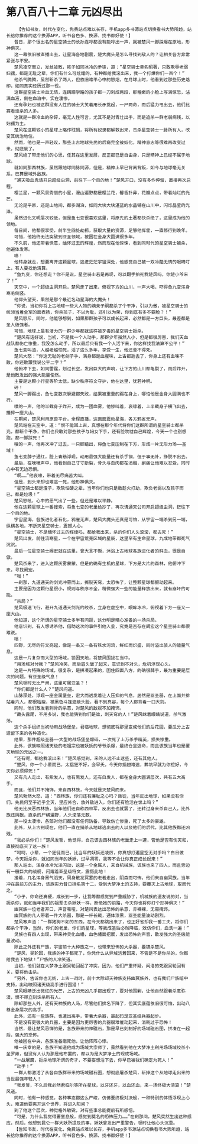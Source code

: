 # 第八百八十二章 元凶尽出
        【告知书友，时代在变化，免费站点难以长存，手机app多书源站点切换看书大势所趋，站长给你推荐的这个换源APP，听书音色多、换源、找书都好使！】
       昔日，那个很出名的星空骑士的长孙连哼都没有能哼出一声，就被楚风一脚踩爆在原地，形神俱灭。
       这一幕依旧被直播出去，让星海各地剧震，楚大魔头是怎么寻找到敌人的？让相关各方非常紧张与不安。
       楚风凌空而立，发丝披散，眸子如同冰冷的矛锋，道：“星空骑士臭名昭著，只敢欺辱老弱妇孺，都是无耻之辈，你们有什么可炫耀的，有种都给我滚出来，我一个打爆你们一百个！”
       他杀气腾腾，虽然斩杀了两人，但依旧难平心中的怒焰，在月球上时，他看到过那些历史烙印，如同真实经历过那一役。
       这群星空骑士冷血无情，连蹒跚学路的孩子都一刀剁成两段，那稚嫩的小脸上写满惊恐，沾满血液，倒在血泊中，实在凄惨。
       还有孕妇也被这群没有人性的骑士大笑着用长矛挑起，一尸两命，而后猛力甩出去，他们比赛看谁杀的人多。
       这就是一群冷血的杂碎，毫无人性可言，尤其不是对青壮出手，而是追杀一群老弱病残，以妇孺为主。
       楚风在这颗较小的星球上略作耽搁，将所有奴隶都解救出来，击杀星空骑士一脉所有人，改变其统治地位。
       然而，他也是一声轻叹，那些上古地球先民的后裔完全被奴化，精神意志等很难再改变过来，彻底废了。
       楚风绝了带走他们的心思，任其在这里发展，反正都已是自由身，只是精神上已经不属于地球。
       就如同那西林族，虽然跟地球同脉同源，但是，精神上早已背离背叛，如今与地球毫无关系，已算是域外敌族。
       “通天吸血鬼请开启超级虫洞，前往下一个目的地！”楚风开口，没有多作停留，直接再次启程。
       樱兰星，一颗风景秀丽的小星，漫山遍野都是樱兰花，馨香扑鼻，花瓣点点，带着灿烂的光芒。
       无论是平原，还是山地间，都多湖泊，如同大块大块湛蓝的水晶铺在山川中，闪烁晶莹的光泽。
       虽然进化文明层次较低，但是鱼七变很喜欢这里，将原先的土著都快杀绝了，这里成为他的领地。
       每日间，他都很享受，前半生四处劫掠，获取大量的资源，足够他挥霍，一直修行到晚年。
       可惜，他始终无法突破到亚圣领域，被困在金身大圆满很多年。
       不久前，他还带着快意，缅怀过去的辉煌，然而现在他惊悚，看到同时代的星空骑士被杀，他遍体发寒。
       哧！
       他转身就走，想要离开这颗星球，逃进茫茫宇宙深处，他感觉自己被一双冷酷无情的眼睛盯上，有人要找他清算。
       “鱼九变，你还想走？你不是说，星空骑士若是再现，可以翻手拍死我楚风吗，你楚小爷来了！”
       天空中，一个超级虫洞开启，楚风走了出来，俯视下方的山川，一声大喝，吓得鱼九变浑身寒毛倒竖。
       他仰头望天，果然是那个最近名动星海的大魔头！
       “你说，当初你将上古地球一些大人物的嫡亲子嗣都杀了个干净，引以为傲，被星空骑士的统领当着全军的面表扬，你杀孩子，不以为耻，还引以为荣，你到底有多不要脸？！”
       楚风怒斥，同时，他能够想到，如果那群孩子可以成长起来，必然都是一方巨头，最差都是圣人级强者。
       可惜，地球上最有潜力的一群少年都就这样被歹毒的星空骑士扼杀。
       “楚风有话好说，当初，不是我一个人动手，那群少年虽然人小，但是都很厉害，我们天血战队都伤亡惨重，我没怎么动手，所以最后只有我一个人活下来，你这样找我清算不公平！”
       鱼七变叫道，人越老越怕死，活了这么多年，享受一生，他还舍不得死。
       楚风大怒：“你这无耻的老刽子手，满身都是血腥味，上古都逝去了，你身上还有血味不散，你还敢跟我说公平二字？”
       他俯冲下去，如同雷霆，划过长空，发出巨大的声响，让下方的山川都龟裂了，而后炸开，是他散发出的强大能量使然。
       主要是这颗小行星等阶太低，缺少秩序符文守护，他在这里，犹若神明。
       砰！
       楚风一脚踢出，鱼七变数次躲避都失败，结果被重重的踢在身上，哪怕他是金身大圆满也不行。
       噗的一声，他的半截身子炸开，成为一团血雾，他惨叫着，哀嚎着，上半截身子横飞出去，撞碎一座大山。
       在期间，楚风利用原兽平台，全程直播，这画面震动星海，各方鸦雀无声。
       楚风站在天空中，道：“恨不能回上古，真想在那个年代将你们这群所谓的星空骑士都杀光，都斩个干净，你们也只敢对那些孩子与妇女下手，还有脸吹嘘自己辉煌，今天一个也别想跑，都一脚踩死！”
       嗖的一声，他再次冲了过去，一只脚踏出，将鱼七变压制在下方，形成一片无形力场——圣域！
       鱼七变脖子通红，脸上青筋浮现，动用最强大能量还有杀手锏，但于事无补，挣脱不出去。
       最后，在噗噗声中，他看到自己寸寸断裂，骨头与血肉都在消融，剧痛让他难以忍受，同时心中有无边恐惧。
       “啊……”他哀嚎，带着无尽痛苦大叫。
       但是，到头来却也难逃一死，他形神俱灭。
       “星空骑士都是渣子，欺软怕硬之辈，当年你们也只是敢趁火打劫，欺负老弱以及孩子而已，都是垃圾！”
       楚风怒吼，心中的恶气出了一些，但还是难以平静。
       他在这颗星球上一番搜索，将鱼七变的老巢给抄了，再次请通天公司开启超级虫洞，赶往下一个目的地。
       宇宙星海，各族进化者石化，鸦雀无声，楚风大魔头还真是可怕，从宇宙一端杀到另一端，纵横各地，不断灭星空骑士，震撼人心。
       “星空骑士，不是缅怀过去的辉煌吗，都给我出来，杀的你们人头滚滚，都去死！”
       楚风出发，前往流寒星，一个在宇宙荒芜区域的星辰，这里罕有生命星球，九成地带都死气沉沉。
       最后一位星空骑士阚宏就在这里，曾大言不惭，沐浴上古地球各族进化者的鲜血，很是自傲。
       楚风杀来了，进入这颗灰雾蒙蒙、但是的确有生机的星球，下方是大片的森林，他俯冲下来，寻找阚宏。
       “嗡！”
       一刹那，九道通天的剑光冲霄而上，撕裂天穹，太恐怖了，让整颗星球都颤动起来。
       主要是因为这颗行星很小，规则与秩序不全，稍微强大一些的能量释放出来，就有崩坏的可能。
       “杀局？”
       楚风极速飞行，避开九道通天剑光的绞杀，立身在虚空中，眼眸冰冷，俯视着下方一座又一座大山。
       他知道，这个所谓的星空骑士多半有问题，这分明是精心准备的一场杀局。
       他意识到，有人想诱杀他，借助这次的事件引他入瓮，究竟是否存在阚宏这个星空骑士都很难说。
       嗡！
       四野，无尽的符文亮起，像是一条又一条有铁水河流，鲜红而炽盛，同时溢出骇人的能量气息。
       这是一片复杂而大型的场域，锁困天地，将楚风围拢在当中。
       “用场域对付我？”楚风冷笑，而后眉头皱了起来，意识到不对头，危机浮现心头。
       这是一片特殊的场域，很复杂，是拼凑起来的，困住四面八方，的确很棘手，最为重要是层次的问题，有亚圣级气息！
       楚风顿时无比严肃，这里可屠亚圣？！
       “你们都是什么人？”楚风问道。
       山脉深处，浮现一座金属堡垒，宏大而透发着让人压抑的气息，居然是亚圣器，在上面并排站着六人，都很枯瘦，被黑色斗篷遮蔽头脸，看不到真容，每个人都背着一口大剑。
       同时，他们散发着刺骨的杀意，对楚风的敌视不加掩饰。
       “藏头露尾，不用多说，我也能猜到你们是谁，刺天穹的人！”楚风眯着眼睛说道，杀气激荡。
       这个杀手组织当初动用战场堡垒，君临地球，想彻底将那里变成他们的后花园，要瓜分上古遗留下来的各种造化。
       结果，那件超级圣器——大型的战场堡垒爆碎，一次死了上万杀手精英，损失惨重。
       此外，该族映照诸天级的老祖宗也被妖妖的爷爷杀爆，最终仓皇逃命，而且该族当年也是覆灭地球的元凶之一。
       “还有呢，都给我滚出来！”楚风感觉到，来的人远不止这些，还有其他人。
       “楚风，你一个小辈而已，太猖狂不好，会早夭，今天你插翅难逃，葬坑早就为你挖好，今天你必须得死！”
       又有几人走出，有紫发人，也有黑发人，还有白发人，都在金身大圆满层次，共有五大高手。
       而且，他们并不掩饰，来自西林族，今天就是灭楚风而来。
       楚风勃然大怒，道：“西林族，你们还有廉耻之心吗？叛徒，当年反出地球，如果没有你们，先民何至于近乎全灭，里应外合，放外敌进入。你们还有脸活在世上吗？”
       他无比厌恶西林族，当年他们还自称西林军，反出去也就罢了，还转过身来杀自己人，比外族还阴狠，直杀的尸横遍野，人头滚落无数。
       那一役太凄惨，各部对他们都没有任何防备，导致伤亡惨重，死了太多的豪雄。
       此外，从上古到现在，他们一直在捕杀从地球逃出去的人以及他们的后代，比其他族都还凶残。
       “我必杀你们！”楚风发誓，他觉得，自己该去西林族的老巢走上一遭，管他是否有伤天和，直接彻底灭了这一族！
       “呵呵，小辈，一个狂徒而已，比当年的妖妖还凌厉，你真想打遍星空无对手吗？白日做梦，今天扼杀你，就如同当年的妖妖，过早凋零，我等不会让你真正成长起来！”
       那人站出，浑身冰冷光泽闪动，这是一个金属人，来自机械族，该族也来了四人，而且旁边有一艘巨大的战舰，闪耀着亚圣级符文，震慑此地！
       接着，几名浑身黑气滔天，周身散发冥雾的老者走出，阴森而可怖，他们来自幽冥族，当年冲在最前方的主力，该族实力昔日排名第十二，受到大梦净土的支持，要覆灭上古地球，取而代之。
       “小子，你命还真硬，成长到一步，让我等都感觉到严重威胁了，机械族的道友说的对，当扼杀你，就如当年我们的祖辈击杀妖妖一样，断绝她的前路，今天你也将你打个形神俱灭！”
       幽冥族一位老者开口，声音嘶哑，对楚风表达出恐怖的杀意，赤裸裸，无需掩饰。
       幽冥族的几人带着一件大杀器，那是一杆长戟，通体漆黑，亚圣能量波动剧烈。
       楚风寒声道：“一群猪狗不如的东西，在今天都跳出来了，也正好省却我一番工夫，将你们都杀个干净，当然，你们的老巢，你们的星球，等我成圣后必然降临，效仿你们，血洗一遍！”
       灵族也有四人出现，带来神灵化血幡，血色幡面招展，发出恐怖的声音，散发强大的圣级能量波动。
       除此之外还有尸族，宇宙前十大种族之一，也带来恐怖的大杀器，要镇杀楚风。
       “楚风，吴轮回，我族的神子都死了，你凭什么从异域活着回来，不管是不是你杀的，你都给我去下地狱！”尸族的人冷笑道。
       当初，他们就在大梦净土跟吴轮回起了冲突，因为，他们严重怀疑，阎洛的死跟吴轮回有关，要将他击杀。
       “另外，告诉你也无妨，上古一战时，前十大除却天神族支持幽冥族外，也有我们尸族暗中支持，出动映照诸天级高手进行围猎！”
       楚风眼睛泛出微红的光芒，上古的元凶几乎都出现了，要对他围剿，让他自然跟着杀意弥漫，恨不得立刻诛杀所有人。
       除却那些人外，还有天神族的人马，尽管他们排名下降了，但其实底蕴依旧很可怕，出动八尊金身层次的高手。
       此外，还有一些族群，也遣出高手，带着大杀器，最起码是亚圣级兵器起步。
       不是没有更强大的兵器，主要是因为更厉害的兵器很难催动起来，消耗过于恐怖！
       当然，最让楚风忌惮的是，各族带来的神磁石，那是早已刻制好的场域磁石图，拼凑在一起后，强大的恐怖。
       他被困在中央，各族准备磨死他，让他阵阵心悸。
       唯一庆幸的是，各族不知道他成为场域大宗师了，虽然看到他在大梦净土利用场场域绞杀小圣罗雍，但没有人认为那是他布置的，都以为是大梦净土的现成场域。
       “一战屠魔，扼杀地球所谓的奇才，不要妄想活下去，你早已被我们确定为死人！”
       “动手！”
       一群人都激活了从各自族群带来的场域磁石图，想彻底屠杀楚风，斩掉这个从地球走出来的当世最强年轻人！
       “我发誓，不久后我必然君临尔等所在星球，以牙还牙，以血还血，来一场终极大清算！”楚风道。
       同时，他有一种感觉，各种事态都这么严峻，仿佛要终极对决般，一种特别的体悟浮现上心头，难道他要离开这个世界，将进入阳间？
       到了他这个层次，神觉格外敏锐，对有些事总能提前有所感悟。
       “可是，为什么我觉得要窒息般，感觉到莫名的恐怖压力……”在刹那间，楚风突然生出这种感应，然后，他想到昆仑一群大妖所提及的事，妖妖曾发出严重警告，顿时让他心头沉重。
       【告知书友，时代在变化，免费站点难以长存，手机app多书源站点切换看书大势所趋，站长给你推荐的这个换源APP，听书音色多、换源、找书都好使！】